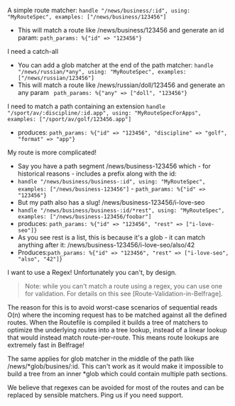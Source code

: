 A simple route matcher:  `handle "/news/business/:id", using: "MyRouteSpec", examples: ["/news/business/123456"]`
 * This will match a route like /news/business/123456 and generate an id param: `path_params: %{"id" => "123456"}`

I need a catch-all 
* You can add a glob matcher at the end of the path matcher: `handle "/news/russian/*any", using: "MyRouteSpec", examples: ["/news/russian/123456"]`
* This will match a route like /news/russian/doll/123456 and generate an any param ` path_params: %{"any" => ["doll", "123456"}`

I need to match a path containing an extension `handle "/sport/av/:discipline/:id.app", using: "MyRouteSpecForApps", examples: ["/sport/av/golf/123456.app"]`
* produces: `path_params: %{"id" => "123456", "discipline" => "golf", "format" => "app"} `

My route is more complicated! 
* Say you have a path segment /news/business-123456 which - for historical reasons - includes a prefix along with the id:
 * `handle "/news/business/business-:id", using: "MyRouteSpec", examples: ["/news/business-123456"]` - `path_params: %{"id" => "123456"}`
* But my path also has a slug! /news/business-123456/i-love-seo 
* `handle "/news/business/business-:id/*rest", using: "MyRouteSpec", examples: ["/news/business-123456/foobar"]`
* produces: `path_params: %{"id" => "123456", "rest" => ["i-love-seo"]}`
* As you see rest is a list, this is because it's a glob - it can match anything after it: /news/business-123456/i-love-seo/also/42
* Produces:`path_params: %{"id" => "123456", "rest" => ["i-love-seo", "also", "42"]}`

I want to use a Regex! Unfortunately you can't, by design.
> Note: while you can't match a route using a regex, you can use one for validation. For details on this see [Route-Validation-in-Belfrage].

The reason for this is to avoid worst-case scenarios of sequential reads O(n) where the incoming request has to be matched against all the defined routes. When the Routefile is compiled it builds a tree of matchers to optimize the underlying routes into a tree lookup, instead of a linear lookup that would instead match route-per-route. This means route lookups are extremely fast in Belfrage!

The same applies for glob matcher in the middle of the path like /news/*glob/busines/:id. This can't work as it would make it impossible to build a tree from an inner *glob which could contain multiple path sections.

We believe that regexes can be avoided for most of the routes and can be replaced by sensible matchers. Ping us if you need support.
